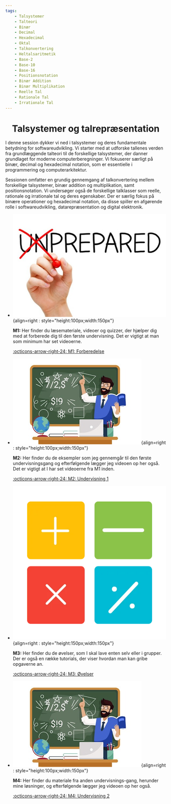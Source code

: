 ```yaml
---
tags:
    - Talsystemer
    - Talteori
    - Binær
    - Decimal
    - Hexadecimal
    - Oktal
    - Talkonvertering
    - Heltalsaritmetik
    - Base-2
    - Base-10
    - Base-16
    - Positionsnotation
    - Binær Addition
    - Binær Multiplikation
    - Reelle Tal
    - Rationale Tal
    - Irrationale Tal
---
```


<h1 align="center">Talsystemer og talrepræsentation</h1>

I denne session dykker vi ned i talsystemer og deres fundamentale betydning for softwareudvikling. Vi starter med at udforske tallenes verden fra grundlæggende talteori til de forskellige talsystemer, der danner grundlaget for moderne computerberegninger. Vi fokuserer særligt på binær, decimal og hexadecimal notation, som er essentielle i programmering og computerarkitektur.

Sessionen omfatter en grundig gennemgang af talkonvertering mellem forskellige talsystemer, binær addition og multiplikation, samt positionsnotation. Vi undersøger også de forskellige talklasser som reelle, rationale og irrationale tal og deres egenskaber. Der er særlig fokus på binære operationer og hexadecimal notation, da disse spiller en afgørende rolle i softwareudvikling, datarepræsentation og digital elektronik.


<div class="grid cards" markdown>

- ![](../billeder/Preparation-1.jpg){align=right : style="height:100px;width:150px"}
    
    **M1:** Her finder du læsemateriale, videoer og quizzer, der hjælper dig med at forberede dig til den første undervisning. Det er vigtigt at man som minimum har set videoerne.

    [:octicons-arrow-right-24: M1: Forberedelse](M1.md)

- ![](../billeder/teaching_1.jpg){align=right : style="height:100px;width:150px"}

    **M2:** Her finder du de eksempler som jeg gennemgår til den første undervisningsgang og efterfølgende lægger jeg videoen op her også. Det er vigtigt at I har set videoerne fra M1 inden.
    
    [:octicons-arrow-right-24: M2: Undervisning 1](M2.md)

- ![](../billeder/oevelser.webp){align=right : style="height:150px;width:150px"}

    **M3:** Her finder du de øvelser, som I skal lave enten selv eller i grupper. Der er også en række tutorials, der viser hvordan man kan gribe opgaverne an.
    
    [:octicons-arrow-right-24: M3: Øvelser](M3.md)

- ![](../billeder/teaching_1.jpg){align=right : style="height:100px;width:150px"}

    **M4:** Her finder du materiale fra anden undervisnings-gang, herunder mine løsninger, og efterfølgende lægger jeg videoen op her også.
    
    [:octicons-arrow-right-24: M4: Undervisning 2](M4.md)

</div>
